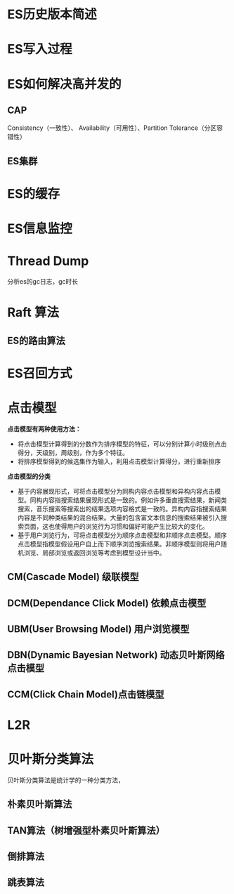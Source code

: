 # ES历史版本简述

# ES写入过程


# ES如何解决高并发的
## CAP
Consistency（一致性）、 Availability（可用性）、Partition Tolerance（分区容错性）

## ES集群

# ES的缓存

# ES信息监控
# Thread Dump
分析es的gc日志，gc时长

# Raft 算法
## ES的路由算法


# ES召回方式











































































































































# 点击模型
**点击模型有两种使用方法：**
- 将点击模型计算得到的分数作为排序模型的特征，可以分别计算小时级别点击得分，天级别，周级别，作为多个特征。
- 将排序模型得到的候选集作为输入，利用点击模型计算得分，进行重新排序

**点击模型的分类**

- 基于内容展现形式，可将点击模型分为同构内容点击模型和异构内容点击模型。同构内容指搜索结果展现形式是一致的。例如许多垂直搜索结果，新闻类搜索，音乐搜索等搜索出的结果选项内容格式是一致的。异构内容指搜索结果内容是不同种类结果的混合结果。大量的包含富文本信息的搜索结果被引入搜索页面，这也使得用户的浏览行为习惯和偏好可能产生比较大的变化。
- 基于用户浏览行为，可将点击模型分为顺序点击模型和非顺序点击模型。顺序点击模型指模型假设用户自上而下顺序浏览搜索结果。非顺序模型则将用户随机浏览、局部浏览或返回浏览等考虑到模型设计当中。


## CM(Cascade Model) 级联模型



## DCM(Dependance Click Model) 依赖点击模型



## UBM(User Browsing Model) 用户浏览模型



## DBN(Dynamic Bayesian Network) 动态贝叶斯网络点击模型



## CCM(Click Chain Model)点击链模型


# L2R

# 贝叶斯分类算法

贝叶斯分类算法是统计学的一种分类方法，

## 朴素贝叶斯算法

## TAN算法（树增强型朴素贝叶斯算法）



## 倒排算法

## 跳表算法